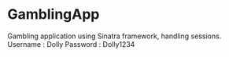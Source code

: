 # GamblingApp
Gambling application using Sinatra framework, handling sessions.
Username : Dolly
Password : Dolly1234

